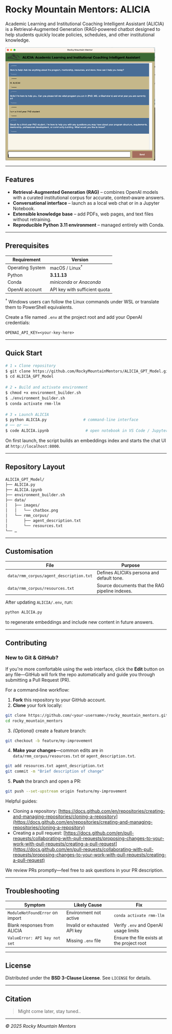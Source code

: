 # Rocky Mountain Mentors: **ALICIA**

Academic Learning and Institutional Coaching Intelligent Assistant (ALICIA) is a Retrieval‑Augmented Generation (RAG)‑powered chatbot designed to help students quickly locate policies, schedules, and other institutional knowledge.

![ALICIA chat box](data/images/chatbox.png)

---

## Features

* **Retrieval‑Augmented Generation (RAG)** – combines OpenAI models with a curated institutional corpus for accurate, context‑aware answers.
* **Conversational interface** – launch as a local web chat or in a Jupyter Notebook.
* **Extensible knowledge base** – add PDFs, web pages, and text files without retraining.
* **Reproducible Python 3.11 environment** – managed entirely with Conda.

---

## Prerequisites

| Requirement      | Version                       |
| ---------------- | ----------------------------- |
| Operating System | macOS / Linux<sup>†</sup>     |
| Python           | **3.11.13**                   |
| Conda            | *miniconda* or *Anaconda*     |
| OpenAI account   | API key with sufficient quota |

<sup>†</sup> Windows users can follow the Linux commands under WSL or translate them to PowerShell equivalents.

Create a file named `.env` at the project root and add your OpenAI credentials:

```env
OPENAI_API_KEY=<your‑key‑here>
```

---

## Quick Start

```bash
# 1 ▸ Clone repository
$ git clone https://github.com/RockyMountainMentors/ALICIA_GPT_Model.git
$ cd ALICIA_GPT_Model

# 2 ▸ Build and activate environment
$ chmod +x environment_builder.sh
$ ./environment_builder.sh
$ conda activate rmm-llm

# 3 ▸ Launch ALICIA
$ python ALICIA.py                # command‑line interface
# ── or ──
$ code ALICIA.ipynb                # open notebook in VS Code / Jupyter
```

On first launch, the script builds an embeddings index and starts the chat UI at `http://localhost:8000`.

---

## Repository Layout

```
ALICIA_GPT_Model/
├── ALICIA.py
├── ALICIA.ipynb
├── environment_builder.sh
├── data/
│   ├── images/
│   │   └── chatbox.png
│   └── rmm_corpus/
│       ├── agent_description.txt
│       └── resources.txt
└── …
```

---

## Customisation

| File                                    | Purpose                                         |
| --------------------------------------- | ----------------------------------------------- |
| `data/rmm_corpus/agent_description.txt` | Defines ALICIA’s persona and default tone.      |
| `data/rmm_corpus/resources.txt`         | Source documents that the RAG pipeline indexes. |

After updating `ALICIA/.env`, run:

```bash
python ALICIA.py
```

to regenerate embeddings and include new content in future answers.

---

## Contributing

### New to Git & GitHub?

If you're more comfortable using the web interface, click the **Edit** button on any file—GitHub will fork the repo automatically and guide you through submitting a Pull Request (PR).

For a command‑line workflow:

1. **Fork** this repository to your GitHub account.
2. **Clone** your fork locally:

```bash
git clone https://github.com/<your‑username>/rocky_mountain_mentors.git
cd rocky_mountain_mentors
```

3. *(Optional)* create a feature branch:

```bash
git checkout -b feature/my-improvement
```

4. **Make your changes**—common edits are in `data/rmm_corpus/resources.txt` or `agent_description.txt`.

```bash
git add resources.txt agent_description.txt
git commit -m "Brief description of change"
```

5. **Push** the branch and open a PR:

```bash
git push --set-upstream origin feature/my-improvement
```

Helpful guides:

* Cloning a repository: [https://docs.github.com/en/repositories/creating-and-managing-repositories/cloning-a-repository](https://docs.github.com/en/repositories/creating-and-managing-repositories/cloning-a-repository)
* Creating a pull request: [https://docs.github.com/en/pull-requests/collaborating-with-pull-requests/proposing-changes-to-your-work-with-pull-requests/creating-a-pull-request](https://docs.github.com/en/pull-requests/collaborating-with-pull-requests/proposing-changes-to-your-work-with-pull-requests/creating-a-pull-request)

We review PRs promptly—feel free to ask questions in your PR description.

---

## Troubleshooting

| Symptom                         | Likely Cause                 | Fix                                        |
| ------------------------------- | ---------------------------- | ------------------------------------------ |
| `ModuleNotFoundError` on import | Environment not active       | `conda activate rmm-llm`                   |
| Blank responses from ALICIA     | Invalid or exhausted API key | Verify `.env` and OpenAI usage limits      |
| `ValueError: API key not set`   | Missing `.env` file          | Ensure the file exists at the project root |

---

## License

Distributed under the **BSD 3-Clause License**. See `LICENSE` for details.

---

## Citation

> Might come later, stay tuned..

---

*© 2025 Rocky Mountain Mentors*
